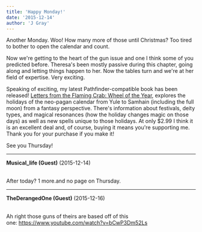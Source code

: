 ```yaml
---
title: 'Happy Monday!'
date: '2015-12-14'
author: 'J Gray'
---
```


<p>Another Monday. Woo! How many more of those until Christmas? Too tired to bother to open the calendar and count.</p><p>Now we're getting to the heart of the gun issue and one I think some of you predicted before. Theresa's been mostly passive during this chapter, going along and letting things happen to her. Now the tables turn and we're at her field of expertise. Very exciting.</p><p>Speaking of exciting, my latest Pathfinder-compatible book has been released! <a href="http://drivethrurpg.com/product/168395/Letters-from-the-Flaming-Crab-Wheel-of-the-Year" target="_blank">Letters from the Flaming Crab: Wheel of the Year</a>, explores the holidays of the neo-pagan calendar from Yule to Samhain (including the full moon) from a fantasy perspective. There's information about festivals, deity types, and magical resonances (how the holiday changes magic on those days) as well as new spells unique to those holidays. At only $2.99 I think it is an excellent deal and, of course, buying it means you're supporting me. Thank you for your purchase if you make it!</p><p>See you Thursday!</p>

---
**Musical_life (Guest)** (2015-12-14)

<br> After today? 1 more.and no page on Thursday.

---
**TheDerangedOne (Guest)** (2015-12-16)

<br> Ah right those guns of theirs are based off of this one:&nbsp;https://www.youtube.com/watch?v=bCwP3Dm52Ls

